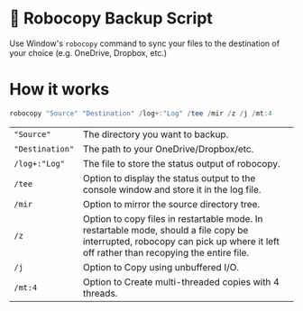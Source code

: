 # :robot: Robocopy Backup Script

Use Window's `robocopy` command to sync your files to the destination of your choice (e.g. OneDrive, Dropbox, etc.)

# How it works

```powershell
robocopy "Source" "Destination" /log+:"Log" /tee /mir /z /j /mt:4
```

|||
|---|---|
|`"Source"`|The directory you want to backup.|
|`"Destination"`|The path to your OneDrive/Dropbox/etc.|
|`/log+:"Log"`|The file to store the status output of robocopy.|
|`/tee`|Option to display the status output to the console window and store it in the log file.|
|`/mir`|Option to mirror the source directory tree.|
|`/z`|Option to copy files in restartable mode. In restartable mode, should a file copy be interrupted, robocopy can pick up where it left off rather than recopying the entire file.|
|`/j`|Option to Copy using unbuffered I/O.|
|`/mt:4`|Option to Create multi-threaded copies with 4 threads.|
